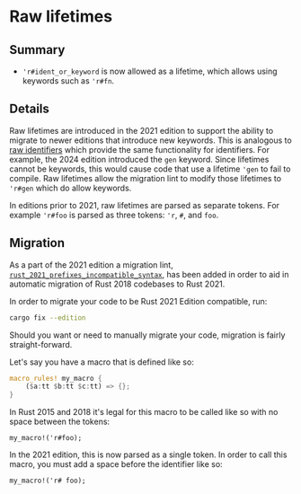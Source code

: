# Raw lifetimes

## Summary

- `'r#ident_or_keyword` is now allowed as a lifetime, which allows using keywords such as `'r#fn`.

## Details

Raw lifetimes are introduced in the 2021 edition to support the ability to migrate to newer editions that introduce new keywords. This is analogous to [raw identifiers] which provide the same functionality for identifiers. For example, the 2024 edition introduced the `gen` keyword. Since lifetimes cannot be keywords, this would cause code that use a lifetime `'gen` to fail to compile. Raw lifetimes allow the migration lint to modify those lifetimes to `'r#gen` which do allow keywords.

In editions prior to 2021, raw lifetimes are parsed as separate tokens. For example `'r#foo` is parsed as three tokens: `'r`, `#`, and `foo`.

[raw identifiers]: ../../reference/identifiers.html#raw-identifiers

## Migration

As a part of the 2021 edition a migration lint, [`rust_2021_prefixes_incompatible_syntax`], has been added in order to aid in automatic migration of Rust 2018 codebases to Rust 2021.

In order to migrate your code to be Rust 2021 Edition compatible, run:

```sh
cargo fix --edition
```

Should you want or need to manually migrate your code, migration is fairly straight-forward.

Let's say you have a macro that is defined like so:

```rust
macro_rules! my_macro {
    ($a:tt $b:tt $c:tt) => {};
}
```

In Rust 2015 and 2018 it's legal for this macro to be called like so with no space between the tokens:

```rust,ignore
my_macro!('r#foo);
```

In the 2021 edition, this is now parsed as a single token. In order to call this macro, you must add a space before the identifier like so:

```rust,ignore
my_macro!('r# foo);
```

[`rust_2021_prefixes_incompatible_syntax`]: ../../rustc/lints/listing/allowed-by-default.html#rust-2021-prefixes-incompatible-syntax
